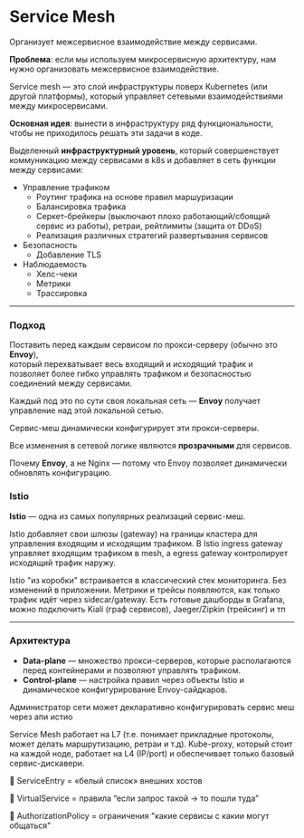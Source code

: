 # Service Mesh

Организует межсервисное взаимодействие между сервисами.

**Проблема**: если мы используем микросервисную архитектуру, нам нужно организовать межсервисное взаимодействие.

Service mesh — это слой инфраструктуры поверх Kubernetes (или другой платформы), который управляет сетевыми взаимодействиями между микросервисами.

**Основная идея**: вынести в инфраструктуру ряд функциональности, чтобы не приходилось решать эти задачи в коде.

Выделенный **инфраструктурный уровень**, который совершенствует коммуникацию между сервисами в k8s и добавляет в сеть функции между сервисами:

- Управление трафиком
  - Роутинг трафика на основе правил маршуризации 
  - Балансировка трафика
  - Серкет-брейкеры (выключают плохо работающий/сбоящий сервис из работы), ретраи, рейтлимиты (защита от DDoS)
  - Реализация различных стратегий развертывания сервисов
- Безопасность
  - Добавление TLS
- Наблюдаемость 
  - Хелс-чеки
  - Метрики
  - Трассировка

---

### Подход

Поставить перед каждым сервисом по прокси-серверу (обычно это **Envoy**),  
который перехватывает весь входящий и исходящий трафик и позволяет более гибко управлять трафиком и безопасностью соединений между сервисами.

Каждый под это по сути своя локальная сеть — **Envoy** получает управление над этой локальной сетью.

Сервис-меш динамически конфигурирует эти прокси-серверы.

Все изменения в сетевой логике являются **прозрачными** для сервисов.

Почему **Envoy**, а не Nginx — потому что Envoy позволяет динамически обновлять конфигурацию.

### Istio

**Istio** — одна из самых популярных реализаций сервис-меш.

Istio добавляет свои шлюзы (gateway) на границы кластера для управления входящим и исходящим трафиком. В Istio ingress gateway управляет входящим трафиком в mesh, а egress gateway контролирует исходящий трафик наружу.

Istio "из коробки" встраивается в классический стек мониторинга. Без изменений в приложении. Метрики и трейсы появляются, как только трафик идёт через sidecar/gateway. Есть готовые дашборды в Grafana, можно подключить Kiali (граф сервисов), Jaeger/Zipkin (трейсинг) и тп

---

### Архитектура

- **Data-plane** — множество прокси-серверов, которые располагаются перед контейнерами и позволяют управлять трафиком.
- **Control-plane** — настройка правил через объекты Istio и динамическое конфигурирование Envoy-сайдкаров.

Администратор сети может декларативно конфигурировать сервис меш через апи истио

Service Mesh работает на L7 (т.е. понимает прикладные протоколы, может делать маршрутизацию, ретраи и т.д). Kube-proxy, который стоит на каждой ноде, работает на L4 (IP/port) и обеспечивает только базовый сервис-дискавери.

🔹 ServiceEntry = «белый список» внешних хостов

🔹 VirtualService = правила “если запрос такой → то пошли туда”

🔹 AuthorizationPolicy = ограничения "какие сервисы с какии могут общаться"